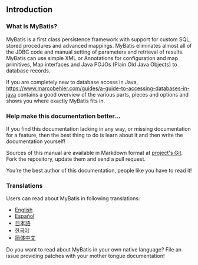 ## Introduction

### What is MyBatis?

MyBatis is a first class persistence framework with support for custom SQL, stored procedures and advanced mappings. MyBatis eliminates almost all of the JDBC code and manual setting of parameters and retrieval of results. MyBatis can use simple XML or Annotations for configuration and map primitives, Map interfaces and Java POJOs (Plain Old Java Objects) to database records.

If you are completely new to database access in Java, https://www.marcobehler.com/guides/a-guide-to-accessing-databases-in-java contains a good overview of the various parts, pieces and options and shows you where exactly MyBatis fits in.

### Help make this documentation better…

If you find this documentation lacking in any way, or missing documentation for a feature, then the best thing to do is learn about it and then write the documentation yourself!

Sources of this manual are available in Markdown format at [project's Git](https://github.com/mybatis/mybatis-3/tree/master/src/site). Fork the repository, update them and send a pull request.

You’re the best author of this documentation, people like you have to read it!

### Translations

Users can read about MyBatis in following translations:

<ul class="i18n">
          <li class="en"><a href="./getting-started.html">English</a></li>
          <li class="es"><a href="./es/index.html">Español</a></li>
<!--      <li class="fr"><a href="./fr/index.html">Français</a></li> -->
          <li class="ja"><a href="./ja/index.html">日本語</a></li>
          <li class="ko"><a href="./ko/index.html">한국어</a></li>
          <li class="zh"><a href="./zh/index.html">简体中文</a></li>
</ul>

Do you want to read about MyBatis in your own native language? File an issue providing patches with your mother tongue documentation!
